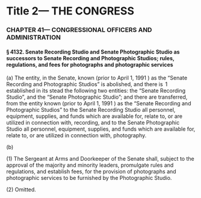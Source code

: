 
# Title 2— THE CONGRESS
### CHAPTER 41— CONGRESSIONAL OFFICERS AND ADMINISTRATION
#### § 4132. Senate Recording Studio and Senate Photographic Studio as successors to Senate Recording and Photographic Studios; rules, regulations, and fees for photographs and photographic services

(a) The entity, in the Senate, known (prior to April 1, 1991 ) as the “Senate Recording and Photographic Studios” is abolished, and there is  1 established in its stead the following two entities: the “Senate Recording Studio”, and the “Senate Photographic Studio”; and there are transferred, from the entity known (prior to April 1, 1991 ) as the “Senate Recording and Photographic Studios” to the Senate Recording Studio all personnel, equipment, supplies, and funds which are available for, relate to, or are utilized in connection with, recording, and to the Senate Photographic Studio all personnel, equipment, supplies, and funds which are available for, relate to, or are utilized in connection with, photography.

(b)

(1) The Sergeant at Arms and Doorkeeper of the Senate shall, subject to the approval of the majority and minority leaders, promulgate rules and regulations, and establish fees, for the provision of photographs and photographic services to be furnished by the Photographic Studio.

(2) Omitted.

